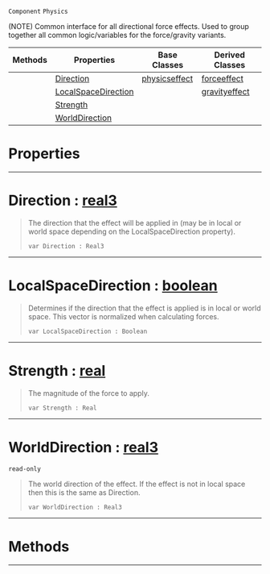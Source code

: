  `Component` `Physics`



(NOTE) Common interface for all directional force effects. Used to group together all common logic/variables for the force/gravity variants.

|Methods|Properties|Base Classes|Derived Classes|
|---|---|---|---|
| |[ Direction](https://github.com/dragonCASTjosh/PlasmaDocs/blob/master/code_reference/class_reference/basicdirectioneffect.markdown#direction-plasma-engine-do)|[physicseffect](https://github.com/dragonCASTjosh/PlasmaDocs/blob/master/code_reference/class_reference/physicseffect.markdown)|[forceeffect](https://github.com/dragonCASTjosh/PlasmaDocs/blob/master/code_reference/class_reference/forceeffect.markdown)|
| |[ LocalSpaceDirection](https://github.com/dragonCASTjosh/PlasmaDocs/blob/master/code_reference/class_reference/basicdirectioneffect.markdown#localspacedirection-plasma)| |[gravityeffect](https://github.com/dragonCASTjosh/PlasmaDocs/blob/master/code_reference/class_reference/gravityeffect.markdown)|
| |[ Strength](https://github.com/dragonCASTjosh/PlasmaDocs/blob/master/code_reference/class_reference/basicdirectioneffect.markdown#strength-plasma-engine-doc)| | |
| |[ WorldDirection](https://github.com/dragonCASTjosh/PlasmaDocs/blob/master/code_reference/class_reference/basicdirectioneffect.markdown#worlddirection-plasma-engi)| | |


 #  Properties


---  
 #  Direction : [real3](https://github.com/dragonCASTjosh/PlasmaDocs/blob/master/code_reference/lightning_base_types/real3.markdown)

> The direction that the effect will be applied in (may be in local or world space depending on the LocalSpaceDirection property).
> ``` lang=cpp, name=Lightning
> var Direction : Real3


---  
 #  LocalSpaceDirection : [boolean](https://github.com/dragonCASTjosh/PlasmaDocs/blob/master/code_reference/lightning_base_types/boolean.markdown)

> Determines if the direction that the effect is applied is in local or world space. This vector is normalized when calculating forces.
> ``` lang=cpp, name=Lightning
> var LocalSpaceDirection : Boolean


---  
 #  Strength : [real](https://github.com/dragonCASTjosh/PlasmaDocs/blob/master/code_reference/lightning_base_types/real.markdown)

> The magnitude of the force to apply.
> ``` lang=cpp, name=Lightning
> var Strength : Real


---  
 #  WorldDirection : [real3](https://github.com/dragonCASTjosh/PlasmaDocs/blob/master/code_reference/lightning_base_types/real3.markdown)

 `read-only`

> The world direction of the effect. If the effect is not in local space then this is the same as Direction.
> ``` lang=cpp, name=Lightning
> var WorldDirection : Real3


---  
 #  Methods


---  
 

 